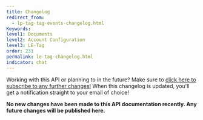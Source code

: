```yaml
---
title: Changelog
redirect_from:
  - lp-tag-tag-events-changelog.html
Keywords:
level1: Documents
level2: Account Configuration
level3: LE-Tag
order: 231
permalink: le-tag-changelog.html
indicator: chat
---
```


<div class="subscribe">Working with this API or planning to in the future? Make sure to <a href="https://visualping.io/?url=developers.liveperson.com/lp-tag-tag-events-changelog.html&mode=web&css=post-content" target="_blank">click here to subscribe to any further changes!</a> When this changelog is updated, you'll get a notification straight to your email of choice!</div>



**No new changes have been made to this API documentation recently. Any future changes will be published here.**
